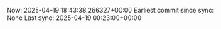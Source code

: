 Now: 2025-04-19 18:43:38.266327+00:00 Earliest commit since sync: None Last sync: 2025-04-19 00:23:00+00:00
